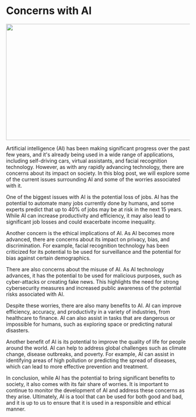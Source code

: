 # Concerns with AI

<img src="media/image1.png" style="width:6.5in;height:3.31111in" />

Artificial intelligence (AI) has been making significant progress over
the past few years, and it's already being used in a wide range of
applications, including self-driving cars, virtual assistants, and
facial recognition technology. However, as with any rapidly advancing
technology, there are concerns about its impact on society. In this blog
post, we will explore some of the current issues surrounding AI and some
of the worries associated with it.

One of the biggest issues with AI is the potential loss of jobs. AI has
the potential to automate many jobs currently done by humans, and some
experts predict that up to 40% of jobs may be at risk in the next 15
years. While AI can increase productivity and efficiency, it may also
lead to significant job losses and could exacerbate income inequality.

Another concern is the ethical implications of AI. As AI becomes more
advanced, there are concerns about its impact on privacy, bias, and
discrimination. For example, facial recognition technology has been
criticized for its potential to be used for surveillance and the
potential for bias against certain demographics.

There are also concerns about the misuse of AI. As AI technology
advances, it has the potential to be used for malicious purposes, such
as cyber-attacks or creating fake news. This highlights the need for
strong cybersecurity measures and increased public awareness of the
potential risks associated with AI.

Despite these worries, there are also many benefits to AI. AI can
improve efficiency, accuracy, and productivity in a variety of
industries, from healthcare to finance. AI can also assist in tasks that
are dangerous or impossible for humans, such as exploring space or
predicting natural disasters.

Another benefit of AI is its potential to improve the quality of life
for people around the world. AI can help to address global challenges
such as climate change, disease outbreaks, and poverty. For example, AI
can assist in identifying areas of high pollution or predicting the
spread of diseases, which can lead to more effective prevention and
treatment.

In conclusion, while AI has the potential to bring significant benefits
to society, it also comes with its fair share of worries. It is
important to continue to monitor the development of AI and address these
concerns as they arise. Ultimately, AI is a tool that can be used for
both good and bad, and it is up to us to ensure that it is used in a
responsible and ethical manner.
